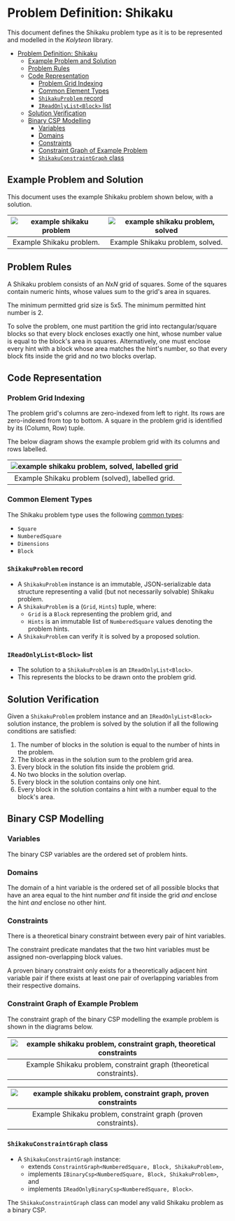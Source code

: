 # Problem Definition: Shikaku

This document defines the Shikaku problem type as it is to be represented and modelled in the *Kolyteon* library.

- [Problem Definition: Shikaku](#problem-definition-shikaku)
  - [Example Problem and Solution](#example-problem-and-solution)
  - [Problem Rules](#problem-rules)
  - [Code Representation](#code-representation)
    - [Problem Grid Indexing](#problem-grid-indexing)
    - [Common Element Types](#common-element-types)
    - [`ShikakuProblem` record](#shikakuproblem-record)
    - [`IReadOnlyList<Block>` list](#ireadonlylistblock-list)
  - [Solution Verification](#solution-verification)
  - [Binary CSP Modelling](#binary-csp-modelling)
    - [Variables](#variables)
    - [Domains](#domains)
    - [Constraints](#constraints)
    - [Constraint Graph of Example Problem](#constraint-graph-of-example-problem)
    - [`ShikakuConstraintGraph` class](#shikakuconstraintgraph-class)

## Example Problem and Solution

This document uses the example Shikaku problem shown below, with a solution.

| ![example shikaku problem](media/example-problems-shikaku-problem.png) | ![example shikaku problem, solved](media/example-problems-shikaku-problem-solved.png) |
|:----------------------------------------------------------------------:|:-------------------------------------------------------------------------------------:|
|                        Example Shikaku problem.                        |                           Example Shikaku problem, solved.                            |

## Problem Rules

A Shikaku problem consists of an *N*x*N* grid of squares. Some of the squares contain numeric hints, whose values sum to the grid's area in squares.

The minimum permitted grid size is 5x5. The minimum permitted hint number is 2.

To solve the problem, one must partition the grid into rectangular/square blocks so that every block encloses exactly one hint, whose number value is equal to the block's area in squares. Alternatively, one must enclose every hint with a block whose area matches the hint's number, so that every block fits inside the grid and no two blocks overlap.

## Code Representation

### Problem Grid Indexing

The problem grid's columns are zero-indexed from left to right. Its rows are zero-indexed from top to bottom. A square in the problem grid is identified by its (Column, Row) tuple.

The below diagram shows the example problem grid with its columns and rows labelled.

| ![example shikaku problem, solved, labelled grid](media/example-problems-shikaku-problem-grid-labelled.png) |
|:-----------------------------------------------------------------------------------------------------------:|
|                              Example Shikaku problem (solved), labelled grid.                               |

### Common Element Types

The Shikaku problem type uses the following [common types](problem_definition_common_elements.md):

- `Square`
- `NumberedSquare`
- `Dimensions`
- `Block`

### `ShikakuProblem` record

- A `ShikakuProblem` instance is an immutable, JSON-serializable data structure representing a valid (but not necessarily solvable) Shikaku problem.
- A `ShikakuProblem` is a (`Grid`, `Hints`) tuple, where:
  - `Grid` is a `Block` representing the problem grid, and
  - `Hints` is an immutable list of `NumberedSquare` values denoting the problem hints.
- A `ShikakuProblem` can verify it is solved by a proposed solution.

### `IReadOnlyList<Block>` list

- The solution to a `ShikakuProblem` is an `IReadOnlyList<Block>`.
- This represents the blocks to be drawn onto the problem grid.

## Solution Verification

Given a `ShikakuProblem` problem instance and an `IReadOnlyList<Block>` solution instance, the problem is solved by the solution if all the following conditions are satisfied:

1. The number of blocks in the solution is equal to the number of hints in the problem.
2. The block areas in the solution sum to the problem grid area.
3. Every block in the solution fits inside the problem grid.
4. No two blocks in the solution overlap.
5. Every block in the solution contains only one hint.
6. Every block in the solution contains a hint with a number equal to the block's area.

## Binary CSP Modelling

### Variables

The binary CSP variables are the ordered set of problem hints.

### Domains

The domain of a hint variable is the ordered set of all possible blocks that have an area equal to the hint number *and* fit inside the grid *and* enclose the hint *and* enclose no other hint.

### Constraints

There is a theoretical binary constraint between every pair of hint variables.

The constraint predicate mandates that the two hint variables must be assigned non-overlapping block values.

A proven binary constraint only exists for a theoretically adjacent hint variable pair if there exists at least one pair of overlapping variables from their respective domains.

### Constraint Graph of Example Problem

The constraint graph of the binary CSP modelling the example problem is shown in the diagrams below.

| ![example shikaku problem, constraint graph, theoretical constraints](media/example-problems-shikaku-constraint-graph-theoretical.png) |
|:--------------------------------------------------------------------------------------------------------------------------------------:|
|                                  Example Shikaku problem, constraint graph (theoretical constraints).                                  |

| ![example shikaku problem, constraint graph, proven constraints](media/example-problems-shikaku-constraint-graph-proven.png) |
|:----------------------------------------------------------------------------------------------------------------------------:|
|                               Example Shikaku problem, constraint graph (proven constraints).                                |

### `ShikakuConstraintGraph` class

- A `ShikakuConstraintGraph` instance:
  - extends `ConstraintGraph<NumberedSquare, Block, ShikakuProblem>`,
  - implements `IBinaryCsp<NumberedSquare, Block, ShikakuProblem>`, and
  - implements `IReadOnlyBinaryCsp<NumberedSquare, Block>`.

The `ShikakuConstraintGraph` class can model any valid Shikaku problem as a binary CSP.
